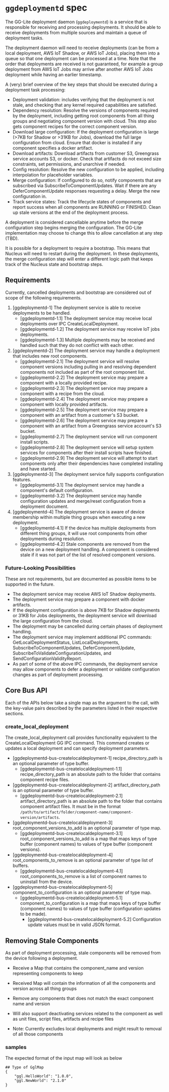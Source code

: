 # `ggdeploymentd` spec

The GG-Lite deployment daemon (`ggdeploymentd`) is a service that is responsible
for receiving and processing deployments. It should be able to receive
deployments from multiple sources and maintain a queue of deployment tasks.

The deployment daemon will need to receive deployments (can be from a local
deployment, AWS IoT Shadow, or AWS IoT Jobs), placing them into a queue so that
one deployment can be processed at a time. Note that the order that deployments
are received is not guaranteed, for example a group deployment from AWS IoT Jobs
may arrive after another AWS IoT Jobs deployment while having an earlier
timestamp.

A (very) brief overview of the key steps that should be executed during a
deployment task processing:

- Deployment validation: includes verifying that the deployment is not stale,
  and checking that any kernel required capabilities are satisfied.
- Dependency resolution: Resolve the versions of components required by the
  deployment, including getting root components from all thing groups and
  negotiating component version with cloud. This step also gets component
  recipes for the correct component version.
- Download large configuration: If the deployment configuration is large (>7KB
  for Shadow or >31KB for Jobs), download the full large configuration from
  cloud. Ensure that docker is installed if any component specifies a docker
  artifact.
- Download artifacts: Download artifacts from customer S3, Greengrass service
  accounts S3, or docker. Check that artifacts do not exceed size constraints,
  set permissions, and unarchive if needed.
- Config resolution: Resolve the new configuration to be applied, including
  interpolation for placeholder variables.
- Merge configuration: If configured to do so, notify components that are
  subscribed via SubscribeToComponentUpdates. Wait if there are any
  DeferComponentUpdate responses requesting a delay. Merge the new configuration
  in.
- Track service states: Track the lifecycle states of components and report
  success when all components are RUNNING or FINISHED. Clean up stale versions
  at the end of the deployment process.

A deployment is considered cancellable anytime before the merge configuration
step begins merging the configuration. The GG-Lite implementation may choose to
change this to allow cancellation at any step (TBD).

It is possible for a deployment to require a bootstrap. This means that Nucleus
will need to restart during the deployment. In these deployments, the merge
configuration step will enter a different logic path that keeps track of the
Nucleus state and bootstrap steps.

## Requirements

Currently, cancelled deployments and bootstrap are considered out of scope of
the following requirements.

1. [ggdeploymentd-1] The deployment service is able to receive deployments to be
   handled.
   - [ggdeploymentd-1.1] The deployment service may receive local deployments
     over IPC CreateLocalDeployment.
   - [ggdeploymentd-1.2] The deployment service may receive IoT jobs
     deployments.
   - [ggdeploymentd-1.3] Multiple deployments may be received and handled such
     that they do not conflict with each other.
2. [ggdeploymentd-2] The deployment service may handle a deployment that
   includes new root components.
   - [ggdeploymentd-2.1] The deployment service will resolve component versions
     including pulling in and resolving dependent components not included as
     part of the root component list.
   - [ggdeploymentd-2.2] The deployment service may prepare a component with a
     locally provided recipe.
   - [ggdeploymentd-2.3] The deployment service may prepare a component with a
     recipe from the cloud.
   - [ggdeploymentd-2.4] The deployment service may prepare a component with
     locally provided artifacts.
   - [ggdeploymentd-2.5] The deployment service may prepare a component with an
     artifact from a customer's S3 bucket.
   - [ggdeploymentd-2.6] The deployment service may prepare a component with an
     artifact from a Greengrass service account's S3 bucket.
   - [ggdeploymentd-2.7] The deployment service will run component install
     scripts.
   - [ggdeploymentd-2.8] The deployment service will setup system services for
     components after their install scripts have finished.
   - [ggdeploymentd-2.9] The deployment service will attempt to start components
     only after their dependencies have completed installing and have started.
3. [ggdeploymentd-3] The deployment service fully supports configuration
   features.
   - [ggdeploymentd-3.1] The deployment service may handle a component's default
     configuration.
   - [ggdeploymentd-3.2] The deployment service may handle configuration updates
     and merge/reset configuration from a deployment document.
4. [ggdeploymentd-4] The deployment service is aware of device membership within
   multiple thing groups when executing a new deployment.
   - [ggdeploymentd-4.1] If the device has multiple deployments from different
     thing groups, it will use root components from other deployments during
     resolution.
   - [ggdeploymentd-4.2] Stale components are removed from the device on a new
     deployment handling. A component is considered stale if it was not part of
     the list of resolved component versions.

### Future-Looking Possibilities

These are not requirements, but are documented as possible items to be supported
in the future.

- The deployment service may receive AWS IoT Shadow deployments.
- The deployment service may prepare a component with docker artifacts.
- If the deployment configuration is above 7KB for Shadow deployments or 31KB
  for Jobs deployments, the deployment service will download the large
  configuration from the cloud.
- The deployment may be cancelled during certain phases of deployment handling.
- The deployment service may implement additional IPC commands:
  GetLocalDeploymentStatus, ListLocalDeployments, SubscribeToComponentUpdates,
  DeferComponentUpdate, SubscribeToValidateConfigurationUpdates, and
  SendConfigurationValidityReport.
- As part of some of the above IPC commands, the deployment service may allow
  components to defer a deployment or validate configuration changes as part of
  deployment processing.

## Core Bus API

Each of the APIs below take a single map as the argument to the call, with the
key-value pairs described by the parameters listed in their respective sections.

### create_local_deployment

The create_local_deployment call provides functionality equivalent to the
CreateLocalDeployment GG IPC command. This command creates or updates a local
deployment and can specify deployment parameters.

- [ggdeploymentd-bus-createlocaldeployment-1] recipe_directory_path is an
  optional parameter of type buffer.
  - [ggdeploymentd-bus-createlocaldeployment-1.1] recipe_directory_path is an
    absolute path to the folder that contains component recipe files.
- [ggdeploymentd-bus-createlocaldeployment-2] artifact_directory_path is an
  optional parameter of type buffer.
  - [ggdeploymentd-bus-createlocaldeployment-2.1] artifact_directory_path is an
    absolute path to the folder that contains component artifact files. It must
    be in the format
    `/path/to/artifact/folder/component-name/component-version/artifacts`.
- [ggdeploymentd-bus-createlocaldeployment-3] root_component_versions_to_add is
  an optional parameter of type map.
  - [ggdeploymentd-bus-createlocaldeployment-3.1] root_component_versions_to_add
    is a map that maps keys of type buffer (component names) to values of type
    buffer (component versions).
- [ggdeploymentd-bus-createlocaldeployment-4] root_components_to_remove is an
  optional parameter of type list of buffers.
  - [ggdeploymentd-bus-createlocaldeployment-4.1] root_components_to_remove is a
    list of component names to uninstall from the device.
- [ggdeploymentd-bus-createlocaldeployment-5] component_to_configuration is an
  optional parameter of type map.
  - [ggdeploymentd-bus-createlocaldeployment-5.1] component_to_configuration is
    a map that maps keys of type buffer (component names) to values of type
    buffer (configuration updates to be made).
    - [ggdeploymentd-bus-createlocaldeployment-5.2] Configuration update values
      must be in valid JSON format.

## Removing Stale Components

As part of deployment processing, stale components will be removed from the
device following a deployment.

- Receive a Map that contains the component_name and version representing
  components to keep
- Received Map will contain the information of all the components and version
  across all thing groups
- Remove any components that does not match the exact component name and version
- Will also support deactivating services related to the component as well as
  unit files, script files, artifacts and recipe files

- Note: Currently excludes local deployments and might result to removal of all
  those components

### samples

The expected format of the input map will look as below

```GglMap
## Type of GglMap
{
    "ggl.HelloWorld": "1.0.0",
    "ggl.NewWorld": "2.1.0"
}
```
